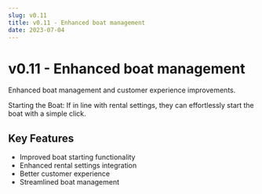 ```yaml
---
slug: v0.11
title: v0.11 - Enhanced boat management
date: 2023-07-04
---
```


# v0.11 - Enhanced boat management

Enhanced boat management and customer experience improvements.

Starting the Boat: If in line with rental settings, they can effortlessly start the boat with a simple click.

## Key Features

- Improved boat starting functionality
- Enhanced rental settings integration
- Better customer experience
- Streamlined boat management
